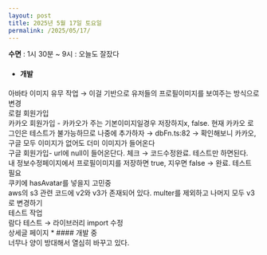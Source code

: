 ```yaml
---
layout: post
title: 2025년 5월 17일 토요일
permalink: /2025/05/17/
---
```

**수면** : 1시 30분 ~ 9시 : 오늘도 잘잤다
* #### 개발
아바타 이미지 유무 작업 → 이걸 기반으로 유저들의 프로필이미지를 보여주는 방식으로 변경<br/>
로컬 회원가입<br/>
카카오 회원가입 - 카카오가 주는 기본이미지일경우 저장하지x, false. 현재 카카오 로그인은 테스트가 불가능하므로 나중에 추가하자 → dbFn.ts:82 → 확인해보니 카카오, 구글 모두 이미지가 없어도 더미 이미지가 들어온다<br/>
구글 회원가입- url에 null이 들어온단다. 체크 → 코드수정완료. 테스트만 하면된다.<br/>
내 정보수정페이지에서 프로필이미지를 저장하면 true, 지우면 false → 완료. 테스트 필요<br/>
쿠키에 hasAvatar를 넣을지 고민중<br/>
aws의 s3 관련 코드에 v2와 v3가 존재되어 있다. multer를 제외하고 나머지 모두 v3로 변경하기<br/>
테스트 작업<br/>
람다 테스트 → 라이브러리 import 수정<br/>
상세글 페이지 * #### 개발 중<br/>
너무나 양이 방대해서 열심히 바꾸고 있다.